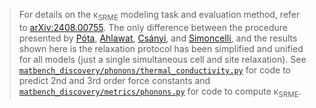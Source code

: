 <!-- > ⚠️ To make the κ<sub>SRME</sub> metric more challenging and less susceptible to overfitting, we are working on extending the test set for thermal conductivity prediction from the current size of 103 to at least an order of magnitude more chemically and structurally diverse materials. -->
<!-- > Because it tests the 2nd and 3rd order derivatives of the potential energy surface (PES) and higher derivatives expose even subtle discontinuities in the PES, we believe this to be a stricter and more robust metric for measuring both the utility of ML force fields and the physical accuracy of the PES encoded by an MLFF. It is also interesting because thermal conductivity measurements offer a direct path for benchmarking future MLFFs against experimental data, the highest quality ground truth.
> We invite feedback on this new metric via [GitHub Discussions](https://github.com/janosh/matbench-discovery/discussions/193). -->

> For details on the κ<sub>SRME</sub> modeling task and evaluation method, refer to [arXiv:2408.00755](https://arxiv.org/abs/2408.00755).
> The only difference between the procedure presented by [Póta](https://tcm.phy.cam.ac.uk/profiles/bp443/), [Ahlawat](https://tcm.phy.cam.ac.uk/profiles/pa483), [Csányi](https://www.eng.cam.ac.uk/profiles/gc121), and [Simoncelli](https://tcm.phy.cam.ac.uk/profiles/ms2855), and the results shown here is the relaxation protocol has been simplified and unified for all models (just a single simultaneous cell and site relaxation). See [`matbench_discovery/phonons/thermal_conductivity.py`](https://github.com/janosh/matbench-discovery/blob/7d37186aea19f61806dcc66084a7aaec5ecfbfe0/matbench_discovery/phonons/thermal_conductivity.py) for code to predict 2nd and 3rd order force constants and [`matbench_discovery/metrics/phonons.py`](https://github.com/janosh/matbench-discovery/blob/7d37186aea19f61806dcc66084a7aaec5ecfbfe0/matbench_discovery/metrics/phonons.py) for code to compute κ<sub>SRME</sub>.

